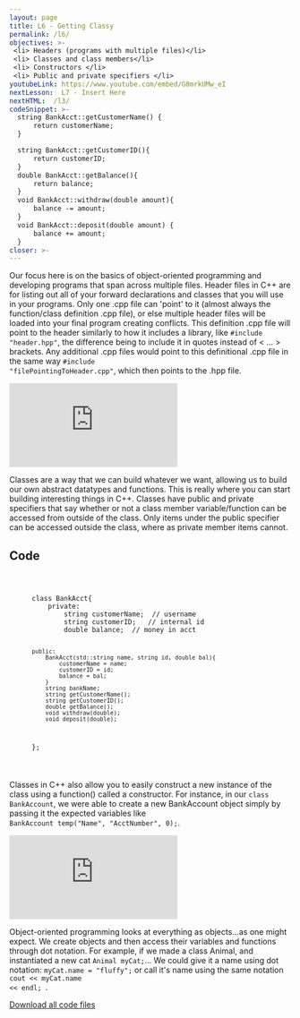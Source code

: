 ```yaml
---
layout: page
title: L6 - Getting Classy
permalink: /l6/
objectives: >-
 <li> Headers (programs with multiple files)</li>
 <li> Classes and class members</li>
 <li> Constructors </li>
 <li> Public and private specifiers </li>
youtubeLink: https://www.youtube.com/embed/G0mrkUMw_eI
nextLesson:  L7 - Insert Here
nextHTML:  /l3/
codeSnippet: >-
  string BankAcct::getCustomerName() {
      return customerName;
  }

  string BankAcct::getCustomerID(){
      return customerID;
  }
  double BankAcct::getBalance(){
      return balance;
  }
  void BankAcct::withdraw(double amount){
      balance -= amount;
  }
  void BankAcct::deposit(double amount) {
      balance += amount;
  }
closer: >-
---
```

Our focus here is on the basics of object-oriented programming and developing programs that span across multiple files.  Header files in C++ are for listing out all of your forward declarations and classes that you will use in your programs.  Only one .cpp file can 'point' to it (almost always the function/class definition .cpp file), or else multiple header files will be loaded into your final program creating conflicts.  This definition .cpp file will point to the header similarly to how it includes a library, like <code>#include "header.hpp"</code>, the difference being to include it in quotes instead of < ... > brackets.  Any additional .cpp files would point to this definitional .cpp file in the same way <code>#include "filePointingToHeader.cpp"</code>, which then points to the .hpp file.


<div class="embed-responsive embed-responsive-16by9 vid">
  <iframe class="embed-responsive-item" src="https://www.youtube.com/embed/lVtv-C9cAWs" frameborder="0" allow="encrypted-media" allowfullscreen></iframe>
</div>

Classes are a way that we can build whatever we want, allowing us to build our own abstract datatypes and functions.  This is really where you can start building interesting things in C++.  Classes have public and private specifiers that say whether or not a class member variable/function can be accessed from outside of the class.  Only items under the public specifier can be accessed outside the class, where as private member items cannot.

<h2 class="section-heading">Code</h2>
<figure class="highlight">
  <code class="language-cpp" data-lang="cpp">
    <pre>
class BankAcct{
    private:
        string customerName;  // username
        string customerID;   // internal id
        double balance;  // money in acct

    public:
        BankAcct(std::string name, string id, double bal){
            customerName = name;
            customerID = id;
            balance = bal;
        }
        string bankName;
        string getCustomerName();
        string getCustomerID();
        double getBalance();
        void withdraw(double);
        void deposit(double);
};
    </pre>
  </code>
</figure>

Classes in C++ also allow you to easily construct a new instance of the class using a function() called a constructor.  For instance, in our <code>class BankAccount</code>, we were able to create a new BankAccount object simply by passing it the expected variables like <code> BankAccount temp("Name", "AcctNumber", 0);</code>.

<div class="embed-responsive embed-responsive-16by9 vid">
  <iframe class="embed-responsive-item" src="https://www.youtube.com/embed/ces4foHMLM8" frameborder="0" allow="encrypted-media" allowfullscreen></iframe>
</div>

Object-oriented programming looks at everything as objects...as one might expect.  We create objects and then access their variables and functions through dot notation.  For example, if we made a class Animal, and instantiated a new cat <code>Animal myCat;</code>... We could give it a name using dot notation: <code>myCat.name = "fluffy";</code> or call it's name using the same notation <code> cout << myCat.name << endl; </code>.

 <a href="../../projectCode/bankAccount.zip" download>Download all code files</a>
